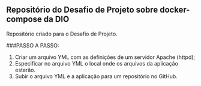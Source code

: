 ## Repositório do Desafio de Projeto sobre docker-compose da DIO
Repositório criado para o Desafio de Projeto.

###PASSO A PASSO:

1. Criar um arquivo YML com as definições de um servidor Apache (httpd); 
2. Especificar no arquivo YML o local onde os arquivos da aplicação estarão.
3. Subir o arquivo YML e a aplicação para um repositório no GitHub. 

